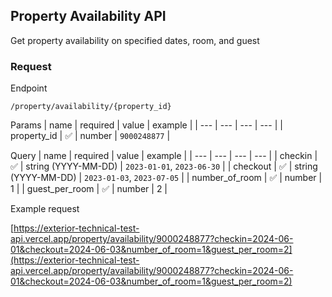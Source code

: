 ## Property Availability API
Get property availability on specified dates, room, and guest

### Request
Endpoint
```
/property/availability/{property_id}
```

Params
| name | required | value | example |
| --- | --- | --- | --- |
| property_id | ✅ | number | `9000248877` |

Query
| name | required | value | example |
| --- | --- | --- | --- |
| checkin |  ✅  | string (YYYY-MM-DD) | `2023-01-01`, `2023-06-30` |
| checkout |  ✅  | string (YYYY-MM-DD) | `2023-01-03`, `2023-07-05` |
| number_of_room |  ✅  | number | 1 |
| guest_per_room |  ✅  | number | 2 |

Example request

[https://exterior-technical-test-api.vercel.app/property/availability/9000248877?checkin=2024-06-01&checkout=2024-06-03&number_of_room=1&guest_per_room=2](https://exterior-technical-test-api.vercel.app/property/availability/9000248877?checkin=2024-06-01&checkout=2024-06-03&number_of_room=1&guest_per_room=2)
